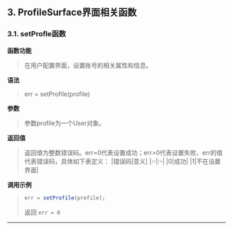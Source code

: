 ## 3\. ProfileSurface界面相关函数

### 3\.1\. setProfle函数

**函数功能**
> 在用户配置界面，设置账号的相关属性和信息。

**语法**
> err = setProfile(profile)

**参数**
> 参数profile为一个User对象。

**返回值**
> 返回值为整数错误码。err=0代表设置成功；err>0代表设置失败，err的值代表错误码，具体如下表定义：
> |错误码|意义|
> |:-|:-|
> |0|成功|
> |1|不在设置界面|

**调用示例**
> ```javascript
> err = setProfile(profile);
> ```
> 
> 返回 ```err = 0```

---